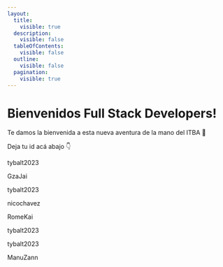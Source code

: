 ```yaml
---
layout:
  title:
    visible: true
  description:
    visible: false
  tableOfContents:
    visible: false
  outline:
    visible: false
  pagination:
    visible: true
---
```


# Bienvenidos Full Stack Developers!

Te damos la bienvenida a esta nueva aventura de la mano del ITBA 🚀

Deja tu id acá abajo 👇

tybalt2023

GzaJai

tybalt2023

nicochavez

RomeKai

tybalt2023

tybalt2023

ManuZann
